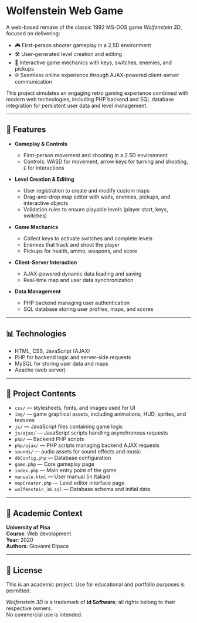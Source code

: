 # Wolfenstein Web Game

A web-based remake of the classic 1992 MS-DOS game *Wolfenstein 3D*, focused on delivering:

- 🎮 First-person shooter gameplay in a 2.5D environment  
- 🛠️ User-generated level creation and editing  
- 🔑 Interactive game mechanics with keys, switches, enemies, and pickups  
- 🌐 Seamless online experience through AJAX-powered client-server communication  

This project simulates an engaging retro gaming experience combined with modern web technologies, including PHP backend and SQL database integration for persistent user data and level management.

---

## 📌 Features

- **Gameplay & Controls**
  - First-person movement and shooting in a 2.5D environment  
  - Controls: WASD for movement, arrow keys for turning and shooting, `E` for interactions  

- **Level Creation & Editing**
  - User registration to create and modify custom maps  
  - Drag-and-drop map editor with walls, enemies, pickups, and interactive objects  
  - Validation rules to ensure playable levels (player start, keys, switches)  

- **Game Mechanics**
  - Collect keys to activate switches and complete levels  
  - Enemies that track and shoot the player  
  - Pickups for health, ammo, weapons, and score  

- **Client-Server Interaction**
  - AJAX-powered dynamic data loading and saving  
  - Real-time map and user data synchronization  

- **Data Management**
  - PHP backend managing user authentication
  - SQL database storing user profiles, maps, and scores  

---

## 📊 Technologies

- HTML, CSS, JavaScript (AJAX)  
- PHP for backend logic and server-side requests  
- MySQL for storing user data and maps
- Apache (web server)  

---

## 📂 Project Contents

- `css/` — stylesheets, fonts, and images used for UI
- `img/` — game graphical assets, including animations, HUD, sprites, and textures
- `js/` — JavaScript files containing game logic
- `js/ajax/` — JavaScript scripts handling asynchronous requests
- `php/` — Backend PHP scripts
- `php/ajax/` — PHP scripts managing backend AJAX requests
- `sounds/` — audio assets for sound effects and music
- `dbConfig.php` — Database configuration
- `game.php` — Core gameplay page
- `index.php` — Main entry point of the game
- `manuale.html` — User manual (in Italian)
- `mapCreator.php` — Level editor interface page
- `wolfenstein_3d.sql` — Database schema and initial data

---

## 🏫 Academic Context

**University of Pisa**  
**Course**: Web devolopment  
**Year**: 2020  
**Authors**: Giovanni Dipace

---

## 📄 License

This is an academic project. Use for educational and portfolio purposes is permitted.

*Wolfenstein 3D* is a trademark of **id Software**; all rights belong to their respective owners.  
No commercial use is intended.

